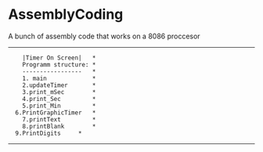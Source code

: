 # AssemblyCoding
A bunch of assembly code that works on a 8086 proccesor

****************************
		|Timer On Screen|	*
		Programm structure:	*
		-----------------	*
		1. main				*
		2.updateTimer		*
		3.print_mSec		*
		4.print_Sec			*
		5.print_Min			*
	  6.PrintGraphicTimer	*
		7.printText			*
		8.printBlank		*
	  9.PrintDigits		*
****************************
